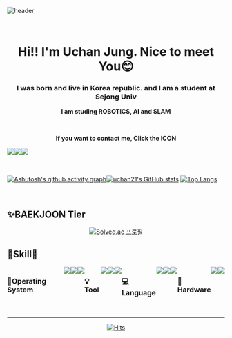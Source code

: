 <div>

![header](https://capsule-render.vercel.app/api?type=waving&color=70b8ff&text=Welcome🐢&fontSize=40&animation=fadeIn&fontColor=00b315&section=footer&height=150)   
  
<br>

<div align="center">
  
# Hi!! I'm Uchan Jung. Nice to meet You😊      
### I was born and live in Korea republic. and I am a student at Sejong Univ   
**I am studing ROBOTICS, AI and SLAM**  
  
<br>
  
**If you want to contact me, Click the ICON**
  
<div style="display:flex; flex-direction:row;">
    <a href="https://www.instagram.com/u_chan_jj/">
        <img src="https://img.shields.io/badge/Instagram-E4405F?style=for-the-badge&logo=Instagram&logoColor=white"> 
    </a>
    <a href="mailto:projess@naver.com">
        <img src="https://img.shields.io/badge/NAVER-03C75A?style=for-the-badge&logo=naver&logoColor=white"> 
    </a>
    <a href="mailto:aa01082706170@gmail.com">
        <img src="https://img.shields.io/badge/Gmail-EA4335?style=for-the-badge&logo=gmail&logoColor=white"> 
    </a>
</div><br>
  
</div><br>
  
<div style="display:flex; flex-direction:row;">



[![Ashutosh's github activity graph](https://github-readme-activity-graph.vercel.app/graph?username=uchan21&theme=tokyo-night&bg_color=fffaeb&radius=8&height=250)](https://github.com/ashutosh00710/github-readme-activity-graph)
  
<br>
  
[![uchan21's GitHub stats](https://github-readme-stats.vercel.app/api?username=uchan21&show_icons=true&bg_color=fffaeb)](https://github.com/uchan21/github-readme-stats)
[![Top Langs](https://github-readme-stats.vercel.app/api/top-langs/?username=uchan21&layout=compact)](https://github.com/uchan21/github-readme-stats)


  
</div><br>
  
## ✨BAEKJOON Tier  
  
<div align="center">  
  
[![Solved.ac
프로필](http://mazassumnida.wtf/api/generate_badge?boj=projess)](https://solved.ac/projess)
  
</div>
  
<div align="left">  
  
## 🔧Skill🔧

</div>

<div style="display:flex; flex-direction:row;">
  
  
  ### 💾Operating System   
  <img src="https://img.shields.io/badge/Linux-FCC624?style=for-the-badge&logo=linux&logoColor=black"> 
  <img src="https://img.shields.io/badge/Windows-0078D6?style=for-the-badge&logo=windows&logoColor=white"> 
  <img src="https://img.shields.io/badge/Ubuntu-E95420?style=for-the-badge&logo=Ubuntu&logoColor=white"> 
  <br>
  
  
  ### 💡Tool   
  <img src="https://img.shields.io/badge/ROS-22314E?style=for-the-badge&logo=ROS&logoColor=white"> 
  <img src="https://img.shields.io/badge/PyTorch-EE4C2C?style=for-the-badge&logo=pytorch&logoColor=white"> 
  <img src="https://img.shields.io/badge/Jupyter-F37626?style=for-the-badge&logo=jupyter&logoColor=white"> 
  <br>
  
  
  ### 💻Language   
  <img src="https://img.shields.io/badge/C-A8B9CC?style=for-the-badge&logo=C&logoColor=black"> 
  <img src="https://img.shields.io/badge/C++-00599C?style=for-the-badge&logo=cplusplus&logoColor=white"> 
  <img src="https://img.shields.io/badge/Python-3776AB?style=for-the-badge&logo=python&logoColor=white"> 
  <br>
  
  ### 🤖Hardware   
  <img src="https://img.shields.io/badge/Rasberry Pi-A22846?style=for-the-badge&logo=raspberrypi&logoColor=white"> 
  <img src="https://img.shields.io/badge/Arduino-00979D?style=for-the-badge&logo=arduino&logoColor=white"> 
  <br>
</div><br>
  


---

<div align="center">
  
[![Hits](https://hits.seeyoufarm.com/api/count/incr/badge.svg?url=https%3A%2F%2Fgithub.com%2Fuchan21%2Fhit-counter&count_bg=%233DC7C8&title_bg=%23555555&icon=github.svg&icon_color=%23E7E7E7&title=Github&edge_flat=false)](https://hits.seeyoufarm.com)
  
</div>
  
</div>

